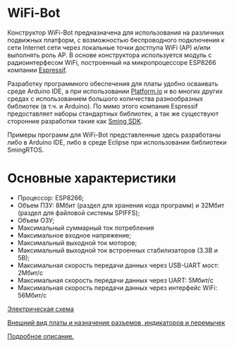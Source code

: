 # WiFi-Bot #

Конструктор WiFi-Bot предназначена для использования на различных подвижных платформ, с возможностью беспроводного подключения к сети Internet сети через 
локальные точки достпупа WiFi (AP) и/или выполнять роль AP. В основе конструктора используется модуль с радиоинтерфесом WiFi, построенный на микропроцессоре ESP8266 компании [Espressif](https://espressif.com). 

Разработку программного обеспечения для платы удобно осваивать среде Arduino IDE, а при использовании [Platform.io](http://platform.io) и во многих других средах с использованием большого количества разнообразных библиотек (в т.ч. и Arduino). По мимо этого компания Espressif предоставляет наборы стандартных библиотек, а так же существуют сторонние разработки такие как [Sming SDK](https://github.com/SmingHub/Sming). 

Примеры программ для WiFi-Bot представленные здесь разработаны либо в Arduino IDE, либо в среде Eclipse при использовании библиотеки SmingRTOS.

# Основные характеристики #

* Процессор: ESP8266; 
* Объем ПЗУ: 8Мбит (раздел для хранения кода программ) и 32Мбит (раздел для файловой системы SPIFFS);
* Объем ОЗУ;
* Максимальный суммарный ток потребления 
* Максимальное входное напряжение;
* Максимальный выходной ток моторов;
* Максимальный выходной ток встроенных стабилизаторов (3.3В и 5В);
* Максимальная скорость передачи данных через USB-UART мост: 2Мбит/с
* Максимальная скорость передачи данных через UART: 5Мбит/с
* Максимальная скорость передачи данных через интерфейс WiFi: 56Мбит/с 

[Электрическая схема](https://bitbucket.org/lartiot/wifi-bot-code/downloads/wifi-car-schematic.pdf)


[Внешний вид платы и назначение разъемов, индикаторов и перемычек](https://bitbucket.org/repo/pkapBE/images/2795471447-2016-05-27_22-01-25.png)


[Подробное описание.](https://bitbucket.org/lartiot/wifi-bot-code/wiki/Home)